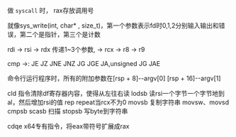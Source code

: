 做 `syscall` 时， rax存放调用号

就像sys_write(int, char* , size_t)，第一个参数表示fd时0,1,2分别输入输出和错误，第二个是指针，第三个是计数

rdi -> rsi -> rdx 传递1~3个参数, -> rcx -> r8 -> r9

cmp ->:
	JE
	JZ
	JNE
	JNZ
	JG
	JGE
	JA,unsigned JG
	JAE

命令行运行程序时，所有的附加参数在[rsp + 8]--argv[0]	[rsp + 16]--argv[1]

cld 指令清除df寄存器内容，使得从左往右读
lodsb 读rsi一个字节一个字节地到al，然后增加rsi的值
rep repeat当rcx不为0
movsb 复制字符串 movsw、movsd
cmpsb
scasb 扫描
stopsb 写byte到字符串

cdqe  x64专有指令，将eax带符号扩展成rax
